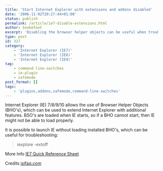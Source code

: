 ```yaml
---
title: 'Start Internet Explorer with extensions and addons disabled'
date: '2006-11-02T20:27:44+01:00'
status: publish
permalink: /article/ie7-disable-extensions.html
author: Snakefoot
excerpt: 'Disabling the browser helper objects can be useful when troubleshooting Internet Explorer.'
type: post
id: 327
category:
    - 'Internet Explorer (IE7)'
    - 'Internet Explorer (IE8)'
    - 'Internet Explorer (IE9)'
tag:
    - command-line-switches
    - ie-plugin
    - safemode
post_format: []
tags:
    - 'plugins,addons,safemode,command-line-switches'
---
```

Internet Explorer (IE) 7/8/9/10 allows the use of Browser Helper Objects (BHO's), which can be used to extend Internet Explorer with additional features. BSO's are loaded when IE starts, so if a BHO cannot start, then IE might not be able to load properly.  
  
 It is possible to launch IE without loading installed BHO's, which can be useful for troubleshooting:

> iexplore -extoff

 More Info [IE7 Quick Reference Sheet](http://www.microsoft.com/windows/ie/ie7/about/quickreference.mspx)  
  
 Credits [jsifaq.com](http://jsifaq.com/)